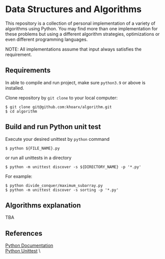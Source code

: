 # Data Structures and Algorithms
This repository is a collection of personal implementation of a variety of algorithms using Python. You may find more than one implementation for these problems but using a different algorithm strategies, optimizations or even different programming languages.

NOTE: All implementations assume that input always satisfies the requirement.

## Requirements
In able to compile and run project, make sure `python3.9` or above is installed.

Clone repository by `git clone` to your local computer:
```shell script
$ git clone git@github.com:khoarx/algorithm.git
$ cd algorithm
```

## Build and run Python unit test
Execute your desired unittest by `python` command
```shell script
$ python ${FILE_NAME}.py
```
or run all unittests in a directory
```shell script
$ python -m unittest discover -s ${DIRECTORY_NAME} -p '*.py'
```


For example:
```shell script
$ python divide_conquer/maximum_subarray.py
$ python -m unittest discover -s sorting -p '*.py'
```

## Algorithms explanation
TBA

## References
[Python Documentation](https://www.python.org/doc/) \
[Python Unittest](https://docs.python.org/3/library/unittest.html) \
